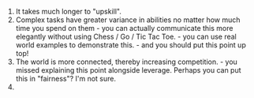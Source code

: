 
1. It takes much longer to "upskill".
2. Complex tasks have greater variance in abilities no matter how much time you spend on them - you can actually communicate this more elegantly without using Chess / Go / Tic Tac Toe. - you can use real world examples to demonstrate this. - and you should put this point up top!
3. The world is more connected, thereby increasing competition. - you missed explaining this point alongside leverage. Perhaps you can put this in "fairness"? I'm not sure.
4. 